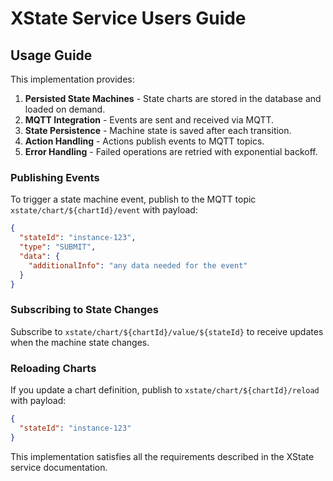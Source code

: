 # XState Service Users Guide

## Usage Guide

This implementation provides:

1. **Persisted State Machines** - State charts are stored in the database and loaded on demand.
2. **MQTT Integration** - Events are sent and received via MQTT.
3. **State Persistence** - Machine state is saved after each transition.
4. **Action Handling** - Actions publish events to MQTT topics.
5. **Error Handling** - Failed operations are retried with exponential backoff.

### Publishing Events

To trigger a state machine event, publish to the MQTT topic `xstate/chart/${chartId}/event` with payload:

```json
{
  "stateId": "instance-123",
  "type": "SUBMIT",
  "data": {
    "additionalInfo": "any data needed for the event"
  }
}
```

### Subscribing to State Changes

Subscribe to `xstate/chart/${chartId}/value/${stateId}` to receive updates when the machine state changes.

### Reloading Charts

If you update a chart definition, publish to `xstate/chart/${chartId}/reload` with payload:

```json
{
  "stateId": "instance-123"
}
```

This implementation satisfies all the requirements described in the XState service documentation.